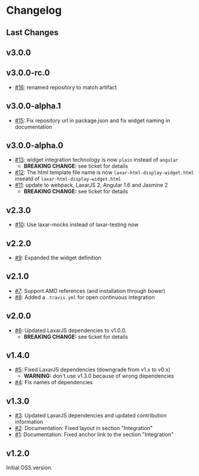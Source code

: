 # Changelog

## Last Changes


## v3.0.0
## v3.0.0-rc.0

- [#16](https://github.com/LaxarJS/laxar-html-display-widget/issues/16): renamed repository to match artifact


## v3.0.0-alpha.1

- [#15](https://github.com/LaxarJS/laxar-html-display-widget/issues/15): Fix repository url in package.json and fix widget naming in documentation


## v3.0.0-alpha.0

- [#13](https://github.com/LaxarJS/laxar-html-display-widget/issues/13): widget integration technology is now `plain` instead of `angular`
   + **BREAKING CHANGE:** see ticket for details
- [#12](https://github.com/LaxarJS/laxar-html-display-widget/issues/12): The html template file name is now `laxar-html-display-widget.html` inseatd of `laxar-html-display-widget.html`
- [#11](https://github.com/LaxarJS/laxar-html-display-widget/issues/11): update to webpack, LaxarJS 2, Angular 1.6 and Jasmine 2
    + **BREAKING CHANGE:** see ticket for details


## v2.3.0

- [#10](https://github.com/LaxarJS/laxar-html-display-widget/issues/10): Use laxar-mocks instead of laxar-testing now


## v2.2.0

- [#9](https://github.com/LaxarJS/laxar-html-display-widget/issues/9): Expanded the widget definition


## v2.1.0

- [#7](https://github.com/LaxarJS/laxar-html-display-widget/issues/7): Support AMD references (and installation through bower)
- [#8](https://github.com/LaxarJS/laxar-html-display-widget/issues/8): Added a `.travis.yml` for open continuous integration


## v2.0.0

- [#6](https://github.com/LaxarJS/laxar-html-display-widget/issues/6): Updated LaxarJS dependencies to v1.0.0.
  + **BREAKING CHANGE:** see ticket for details


## v1.4.0

- [#5](https://github.com/LaxarJS/laxar-html-display-widget/issues/5): Fixed LaxarJS dependencies (downgrade from v1.x to v0.x)
    + **WARNING:** don't use v1.3.0 because of wrong dependencies
- [#4](https://github.com/LaxarJS/laxar-html-display-widget/issues/4): Fix names of dependencies


## v1.3.0

- [#3](https://github.com/LaxarJS/laxar-html-display-widget/issues/3): Updated LaxarJS dependencies and updated contribution information
- [#2](https://github.com/LaxarJS/laxar-html-display-widget/issues/2): Documentation: Fixed layout in section "Integration"
- [#1](https://github.com/LaxarJS/laxar-html-display-widget/issues/1): Documentation: Fixed anchor link to the section "Integration"


## v1.2.0

Initial OSS version.
